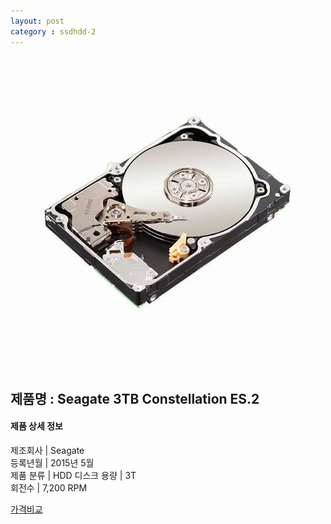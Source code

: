 ```yaml
---
layout: post
category : ssdhdd-2
---
```


![alt text](https://github.com/kutchoiwjun92/kutchoiwjun92.github.com/blob/master/image/ssdhdd-2.jpg?raw=true)

## 제품명 : **Seagate 3TB Constellation ES.2**

#### 제품 상세 정보


  제조회사     |  Seagate   
  등록년월     |  2015년 5월      
  제품 분류    |  HDD 
  디스크 용량  |  3T   
  회전수       |  7,200 RPM  


[가격비교](http://prod.danawa.com/info/?pcode=3197157&cate=112763)
